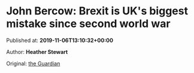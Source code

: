 
# John Bercow: Brexit is UK's biggest mistake since second world war

Published at: **2019-11-06T13:10:32+00:00**

Author: **Heather Stewart**

Original: [the Guardian](https://www.theguardian.com/politics/2019/nov/06/john-bercow-brexit-is-uks-biggest-mistake-since-second-world-war)


